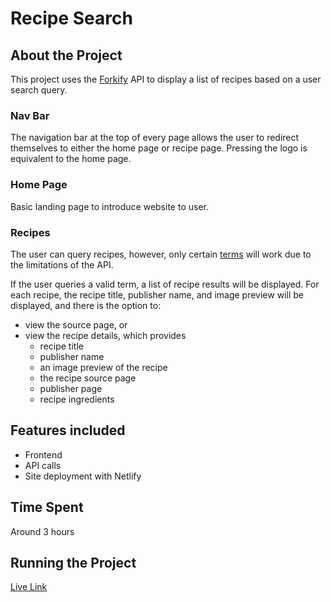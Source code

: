 # Recipe Search

## About the Project
This project uses the [Forkify](https://forkify-api.herokuapp.com/) API to display a list of recipes based on a user search query. 

### Nav Bar
The navigation bar at the top of every page allows the user to redirect themselves to either the home page or recipe page. Pressing the logo is equivalent to the home page.

### Home Page
Basic landing page to introduce website to user.

### Recipes
The user can query recipes, however, only certain [terms](https://forkify-api.herokuapp.com/phrases.html) will work due to the limitations of the API.

If the user queries a valid term, a list of recipe results will be displayed. For each recipe, the recipe title, publisher name, and image preview will be displayed, and there is the option to:
 - view the source page, or 
 - view the recipe details, which provides 
    - recipe title
    - publisher name
    - an image preview of the recipe
    - the recipe source page
    - publisher page
    - recipe ingredients

## Features included
- Frontend
- API calls
- Site deployment with Netlify 

## Time Spent
Around 3 hours

## Running the Project
[Live Link](https://loquacious-cascaron-4ecc8c.netlify.app/)